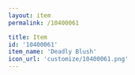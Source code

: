 ```yaml
---
layout: item
permalink: /10400061

title: Item
id: '10400061'
item_name: 'Deadly Blush'
icon_url: 'customize/10400061.png'
---
```

